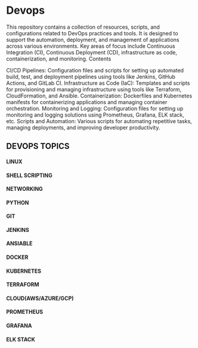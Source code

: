 # Devops

This repository contains a collection of resources, scripts, and configurations related to DevOps practices and tools. It is designed to support the automation, deployment, and management of applications across various environments. Key areas of focus include Continuous Integration (CI), Continuous Deployment (CD), infrastructure as code, containerization, and monitoring.
Contents

CI/CD Pipelines: Configuration files and scripts for setting up automated build, test, and deployment pipelines using tools like Jenkins, GitHub Actions, and GitLab CI.
Infrastructure as Code (IaC): Templates and scripts for provisioning and managing infrastructure using tools like Terraform, CloudFormation, and Ansible.
Containerization: Dockerfiles and Kubernetes manifests for containerizing applications and managing container orchestration.
Monitoring and Logging: Configuration files for setting up monitoring and logging solutions using Prometheus, Grafana, ELK stack, etc.
Scripts and Automation: Various scripts for automating repetitive tasks, managing deployments, and improving developer productivity.

## DEVOPS TOPICS
#### LINUX
#### SHELL SCRIPTING
#### NETWORKING
#### PYTHON
#### GIT
#### JENKINS
#### ANSIABLE
#### DOCKER
#### KUBERNETES
#### TERRAFORM
#### CLOUD(AWS/AZURE/GCP)
#### PROMETHEUS
#### GRAFANA
#### ELK STACK

